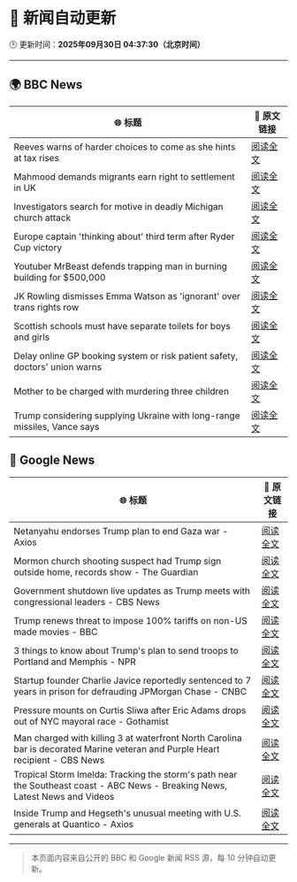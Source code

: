 # 🧠 新闻自动更新

🕒 更新时间：**2025年09月30日 04:37:30（北京时间）**

---

## 🌍 BBC News

| 🌐 标题 | 🔗 原文链接 |
|--------|-------------|
| Reeves warns of harder choices to come as she hints at tax rises | [阅读全文](https://www.bbc.com/news/articles/cy041perldwo?at_medium=RSS&at_campaign=rss) |
| Mahmood demands migrants earn right to settlement in UK | [阅读全文](https://www.bbc.com/news/articles/c0m4g3zvy02o?at_medium=RSS&at_campaign=rss) |
| Investigators search for motive in deadly Michigan church attack | [阅读全文](https://www.bbc.com/news/articles/ceq2vd15glwo?at_medium=RSS&at_campaign=rss) |
| Europe captain 'thinking about' third term after Ryder Cup victory | [阅读全文](https://www.bbc.com/sport/golf/articles/cx2x4v79yv1o?at_medium=RSS&at_campaign=rss) |
| Youtuber MrBeast defends trapping man in burning building for $500,000 | [阅读全文](https://www.bbc.com/news/articles/cder5l8pw8lo?at_medium=RSS&at_campaign=rss) |
| JK Rowling dismisses Emma Watson as 'ignorant' over trans rights row | [阅读全文](https://www.bbc.com/news/articles/cr7012ryvyyo?at_medium=RSS&at_campaign=rss) |
| Scottish schools must have separate toilets for boys and girls | [阅读全文](https://www.bbc.com/news/articles/cly6rgeke58o?at_medium=RSS&at_campaign=rss) |
| Delay online GP booking system or risk patient safety, doctors' union warns | [阅读全文](https://www.bbc.com/news/articles/cqje8dljz7eo?at_medium=RSS&at_campaign=rss) |
| Mother to be charged with murdering three children | [阅读全文](https://www.bbc.com/news/articles/c1mxkr37r8do?at_medium=RSS&at_campaign=rss) |
| Trump considering supplying Ukraine with long-range missiles, Vance says | [阅读全文](https://www.bbc.com/news/articles/cly6r1mg34yo?at_medium=RSS&at_campaign=rss) |

## 📰 Google News

| 🌐 标题 | 🔗 原文链接 |
|--------|-------------|
| Netanyahu endorses Trump plan to end Gaza war - Axios | [阅读全文](https://news.google.com/rss/articles/CBMifEFVX3lxTE9aSVhtd2RYb01zVU9QY256RGtvTmZ0blNiYVg0XzJPTEhCVEF0WkZxWnNPa0E2ZUhjR3FPQmdrX3UwbVNIeDEzNVhvbi1jeFV6MzhQVnJrMkxuRUZXWURDRk5XNk5MX0tCSExTRnB0YW4zSWxWRHhXTzRQQWk?oc=5) |
| Mormon church shooting suspect had Trump sign outside home, records show - The Guardian | [阅读全文](https://news.google.com/rss/articles/CBMiiAFBVV95cUxQVko3UWdrSkJGZjlGYXdiQ0Z0aEc5dGRielNCYUh1ajg5RjFkWG5VUTRWMmh3SGQyY1VpYjlUeVc0aUduUW9wYVMtMUZiVkxOMjE3Zm52R3JVV1FZc0tlUEhEM0FrN0VkUXF5REo3YWwtSHYzd0NINnRKODhRSklGd3Q0ai0tNUpP?oc=5) |
| Government shutdown live updates as Trump meets with congressional leaders - CBS News | [阅读全文](https://news.google.com/rss/articles/CBMilgFBVV95cUxNd2NIaDlwNUZqMldsOWRhQ2NrTXhVZU11RE9IMDZONElpLTJ3NDNiX1AtZ1Q3VTNhblJ0LVpNNVBRZndKTWpfS2wwajN1Z01WZUpKVms2ZlczYS1KWXZuQ0V6MTA0TlA5N25kU1dNVWlaX1NycndZT0ZTWHNsYUUzbVl1YUVxNk5jSFl1c1pET25RVWhEWXfSAZsBQVVfeXFMUFRQV0xuenZQLVltNjlBRHdGWFFRNTFSOFpyTVpvU0g1R3Uwa3VNNVZ2djJlWWxZTHptd1p0M1VJd3UzQXltZFA4R2JNSTc2enltOUV2eDVERUhZVi11Y3ZrYlBNQndXWnNRX3BjaXUzQVJtTnRBZml2V1lrbDRPSTZIUF9taURMU1U4dkI4b1hOTVZMMGhzNmJqaDA?oc=5) |
| Trump renews threat to impose 100% tariffs on non-US made movies - BBC | [阅读全文](https://news.google.com/rss/articles/CBMiWkFVX3lxTFBWdFUtMEpqeGpWQXc1aVhmX0dWT2lJU1lUMW83bWhTekpWTmpPNW03aTAxQXgtd2JHU1FzQUh3NGUySUJ6TDJoOXU4N3NlOEhlVEp0YzFNTHpOZ9IBX0FVX3lxTE5ac2M2MXhNcjM5NHhCN3d5Mk9tLUttRFdwcHo3eGRyNExtV04ya2x3NXBHaFhCa3MwbktCd0l2ZWV3SnZiRVc4RkZQdzl6ODh4Rm1INVZJUWlZQ1Qta0Y0?oc=5) |
| 3 things to know about Trump's plan to send troops to Portland and Memphis - NPR | [阅读全文](https://news.google.com/rss/articles/CBMikwFBVV95cUxOU2g3Q3Vxbk9BUTRVUWJpb0VyLUZoUDNUd1M1YUhTQjdXZUU1Q1VnZnZhbHhKa1BJOGZwLUJRcHUxWHJWVDBtMm8xelhOZXNMWW50ZHd2Y0NmZHV6OHFSRVpvelJmODFkMUNHX3NrSDRtc1NHdk45dTczNTF3OEk0bDUzaEFkZ041bVV6ZkFvU2o4RzQ?oc=5) |
| Startup founder Charlie Javice reportedly sentenced to 7 years in prison for defrauding JPMorgan Chase - CNBC | [阅读全文](https://news.google.com/rss/articles/CBMiiwFBVV95cUxQeEJHd3hjWVl1VmsxRmxCdnBOTkUxeWNGZHV3X0IwenMtaGk4TnM1MHUzVzYySXQ0UU1LdWhlVnpvWWw3eXJna3NNQlFDY0hpWG9PU2h3UGxCX1pfeFpsYllDRlJVaklYenlGZXV5clY2VV92QjVHRDZFN0JIeUYzdXRBT21leGY3am5F0gGQAUFVX3lxTE9EMHBHeTdQaEh5Y3owQ3NlYW5JdmRvUEJPZjFRVzR1am5RZFJVaXpIWU1GVExMbGQtTmtXTEgtbXFyRWxxM2dTVU1EdEdTcVkwWlg4cVUyUW5seHlOaTNwcHd5LW51Yy1xZFNvWkhYcW5acGg4N2hIRTN0ejdzeTR5UnRSY1ZRcDd0TXRLenNROQ?oc=5) |
| Pressure mounts on Curtis Sliwa after Eric Adams drops out of NYC mayoral race - Gothamist | [阅读全文](https://news.google.com/rss/articles/CBMiqAFBVV95cUxNX3pmSmFQUTlCb0ZVQ2M2NEJqQVJCT3B6SERfRFVmb1drQV9XcmZNU01mM0NCb1hVdi1lV25aeE51RFpWWk9EUFE2UXVpNnVuMi1IbDJ3UEx2Y2FMWDNaT3p3SDI4cFVQZ2c3NW5udll1NEs2Sm9zd3AwNUFzdHNIZlU0UGtDSW1TY3RyRmtiemNIQ1BWSUJSSWRhdE1sZUkzYkJYcXNZVFQ?oc=5) |
| Man charged with killing 3 at waterfront North Carolina bar is decorated Marine veteran and Purple Heart recipient - CBS News | [阅读全文](https://news.google.com/rss/articles/CBMilgFBVV95cUxNUmtScFZUMUQtYzhCM3h2QTJTZThDUXZjcEotYTJaSUh1eUlCa0cxRG00LXZ0dnZEQ3pFRG1NdW9kTFE3RnFoM0FpRlh4TDBCcEwxUlV6RnZqSUl4d09wem85R3gtNk9nX01uQUJVeXRMTmJwWDVudHA2czlQNi1mRG5XajBNd3dJS2Z5M1lvLUJyWlFvNmfSAZsBQVVfeXFMTWJBSWdhNGZoX1NlMFBGTHIxZmNWbHlJc2psQ1dnbU9FNUNjbVRKS2FHdzZRM181STAwZXZ1OTdHdlZIcFhicHluQXB2Q0o1bGJXcno4dFpjTWw0cWxCYzlwa1o4Q09OTDdNLUFyRmQ2aEtrYkRwRW8tc2N1cjBuT0hYMUp4RVRRU2tCbWF0UGpiNDg5VUI3RWpma0k?oc=5) |
| Tropical Storm Imelda: Tracking the storm's path near the Southeast coast - ABC News - Breaking News, Latest News and Videos | [阅读全文](https://news.google.com/rss/articles/CBMimAFBVV95cUxPVnk1b1pjM2wxRERBTXNXcEU1cDNHSm95R2I3TFY5RnpSVFdhajEyS2N6YzFmSm1qVm1HVm1sR2FsQkk2QXdrMVlvU1Fjb2xYSmFKalg5M2p5X0l3bWdieXExODJjZXVaVUFwUzNlbXlFa3dpS3R0TUctTnpRa2dnV1oxZUZVVzJfdGxJM0VrV2ZXUW9ob3lHTdIBngFBVV95cUxPQVJWdEliOE5udmZVRG83ZW52RjlzRWxfdmNXVU5YWG01dlMwT0xmcU5rdzMzR0Fpb2M5NnNKaEdORjhQNE9TVDN4LTBKUkx2TUoyNXRWUmJYVFM4Z09rNzNEYjBZQ3d6bFc3bVlkYWZ6VXNNcE5VSTZHaHptWnJsMXVCTkFuN3BBMzVXbVJRYXlpNTVOWlBjMkpCb3ZhZw?oc=5) |
| Inside Trump and Hegseth's unusual meeting with U.S. generals at Quantico - Axios | [阅读全文](https://news.google.com/rss/articles/CBMifEFVX3lxTFBiSVh4djNvcjBkOVlhV1BzSDlIV0Yza2tzbWF1VHotemhKLTU5UnJUdVIyVkxhbFR5cFlGRzdTS2dlZ0ZLX2wyR04xZ0xRdjRBOUtlM0lJV1FwUXRqTWxfclNmYjdXUUt4MGdvTjBoZWlNS0pxQlJVOXJqcWI?oc=5) |

---
> 本页面内容来自公开的 BBC 和 Google 新闻 RSS 源，每 10 分钟自动更新。